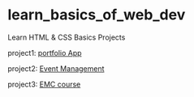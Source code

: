 # learn_basics_of_web_dev
Learn HTML & CSS Basics Projects


project1: [portfolio App](https://itzdineshx.github.io/learn_basics_of_web_dev/portfolio/index.html)

project2: [Event Management](https://events-xa.neocities.org/Events/event)

project3: [EMC course](https://emc-learn.tiiny.site/)
